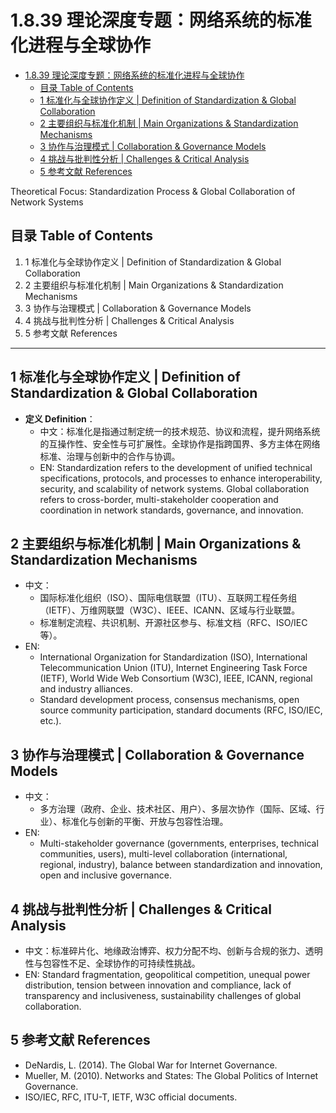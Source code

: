 # 1.8.39 理论深度专题：网络系统的标准化进程与全球协作


<!-- TOC START -->

- [1.8.39 理论深度专题：网络系统的标准化进程与全球协作](#1839-理论深度专题网络系统的标准化进程与全球协作)
  - [目录 Table of Contents](#目录-table-of-contents)
  - [1 标准化与全球协作定义 | Definition of Standardization & Global Collaboration](#1-标准化与全球协作定义-definition-of-standardization-global-collaboration)
  - [2 主要组织与标准化机制 | Main Organizations & Standardization Mechanisms](#2-主要组织与标准化机制-main-organizations-standardization-mechanisms)
  - [3 协作与治理模式 | Collaboration & Governance Models](#3-协作与治理模式-collaboration-governance-models)
  - [4 挑战与批判性分析 | Challenges & Critical Analysis](#4-挑战与批判性分析-challenges-critical-analysis)
  - [5 参考文献 References](#5-参考文献-references)

<!-- TOC END -->

Theoretical Focus: Standardization Process & Global Collaboration of Network Systems

## 目录 Table of Contents

1. 1 标准化与全球协作定义 | Definition of Standardization & Global Collaboration
2. 2 主要组织与标准化机制 | Main Organizations & Standardization Mechanisms
3. 3 协作与治理模式 | Collaboration & Governance Models
4. 4 挑战与批判性分析 | Challenges & Critical Analysis
5. 5 参考文献 References

---

## 1 标准化与全球协作定义 | Definition of Standardization & Global Collaboration

- **定义 Definition**：
  - 中文：标准化是指通过制定统一的技术规范、协议和流程，提升网络系统的互操作性、安全性与可扩展性。全球协作是指跨国界、多方主体在网络标准、治理与创新中的合作与协调。
  - EN: Standardization refers to the development of unified technical specifications, protocols, and processes to enhance interoperability, security, and scalability of network systems. Global collaboration refers to cross-border, multi-stakeholder cooperation and coordination in network standards, governance, and innovation.

## 2 主要组织与标准化机制 | Main Organizations & Standardization Mechanisms

- 中文：
  - 国际标准化组织（ISO）、国际电信联盟（ITU）、互联网工程任务组（IETF）、万维网联盟（W3C）、IEEE、ICANN、区域与行业联盟。
  - 标准制定流程、共识机制、开源社区参与、标准文档（RFC、ISO/IEC等）。
- EN:
  - International Organization for Standardization (ISO), International Telecommunication Union (ITU), Internet Engineering Task Force (IETF), World Wide Web Consortium (W3C), IEEE, ICANN, regional and industry alliances.
  - Standard development process, consensus mechanisms, open source community participation, standard documents (RFC, ISO/IEC, etc.).

## 3 协作与治理模式 | Collaboration & Governance Models

- 中文：
  - 多方治理（政府、企业、技术社区、用户）、多层次协作（国际、区域、行业）、标准化与创新的平衡、开放与包容性治理。
- EN:
  - Multi-stakeholder governance (governments, enterprises, technical communities, users), multi-level collaboration (international, regional, industry), balance between standardization and innovation, open and inclusive governance.

## 4 挑战与批判性分析 | Challenges & Critical Analysis

- 中文：标准碎片化、地缘政治博弈、权力分配不均、创新与合规的张力、透明性与包容性不足、全球协作的可持续性挑战。
- EN: Standard fragmentation, geopolitical competition, unequal power distribution, tension between innovation and compliance, lack of transparency and inclusiveness, sustainability challenges of global collaboration.

## 5 参考文献 References

- DeNardis, L. (2014). The Global War for Internet Governance.
- Mueller, M. (2010). Networks and States: The Global Politics of Internet Governance.
- ISO/IEC, RFC, ITU-T, IETF, W3C official documents.
